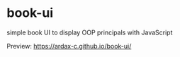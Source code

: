 # book-ui

simple book UI to display OOP principals with JavaScript

Preview: https://ardax-c.github.io/book-ui/
